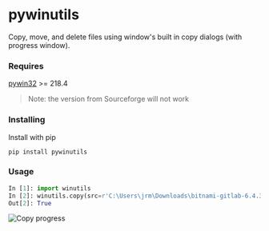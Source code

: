 pywinutils
==========

Copy, move, and delete files using window's built in copy dialogs (with progress window).


### Requires ###


[pywin32](http://www.lfd.uci.edu/~gohlke/pythonlibs/#pywin32) >= 218.4 

> Note: the version from Sourceforge will not work


### Installing ###

Install with pip

`pip install pywinutils`

### Usage ###

```python
In [1]: import winutils
In [2]: winutils.copy(src=r'C:\Users\jrm\Downloads\bitnami-gitlab-6.4.3-1-linux-x64-installer.run',dst=r'C:\Users\jrm\Desktop')
Out[2]: True

```

![Copy progress](https://lh6.googleusercontent.com/0JeNt0WSw2S4QwbbgEqx8STNdXlu2WHJTb0hFZI1krRKfkh2dxU6pFAavMq5z-1YR1Mmgzoc61vCxvlMM0SUDKRT49YoJ9mCG2caXpJYtwbLtFXLhsKcZXV0Csb8-A)
